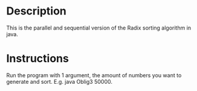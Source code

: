 # Description

This is the parallel and sequential version of the Radix sorting algorithm in java.

# Instructions

Run the program with 1 argument, the amount of numbers you want to generate and sort. E.g. java Oblig3 50000.

